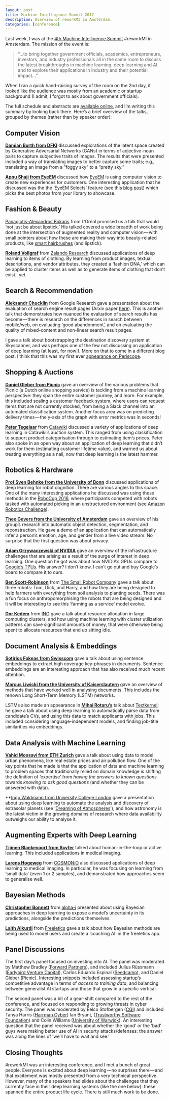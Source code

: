 ```yaml
---
layout: post
title: Machine Intelligence Summit 2017
description: Overview of reworkMI in Amsterdam.
categories: [conference]
---
```


Last week, I was at the [4th Machine Intelligence Summit](https://www.re-work.co/events/machine-intelligence-summit-amsterdam-2017) #reworkMI in Amsterdam. The mission of the event is:

> “…to bring together government officials, academics, entrepreneurs, investors, and industry professionals all in the same room to discuss the latest breakthroughs in machine learning, deep learning and AI and to explore their applications in industry and their potential impact…”

When I ran a quick hand-raising survey of the room on the 2nd day, it looked like the audience was mostly from an academic or startup background (I admit, I forgot to ask about government officials).

The full schedule and abstracts are [available online](https://www.re-work.co/events/machine-intelligence-summit-amsterdam-2017/schedule), and I’m writing this summary by looking back there. Here’s a brief overview of the talks, grouped by themes (rather than by speaker order):

## Computer Vision

**[Damian Borth from DFKI](http://www.dfki.uni-kl.de/~borth/)** discussed explorations of the latent space created by Generative Adversarial Networks (GANs) in terms of adjective-noun pairs to capture subjective traits of images. The results that were presented included a way of translating images to better capture some traits; e.g., translating an image from a “foggy sky” to a “pretty sky.”

**[Appu Shaji from EyeEM](https://www.eyeem.com/blog/meet-the-team-appu-shaji/)** discussed how [EyeEM](https://www.eyeem.com/) is using computer vision to create new experiences for customers. One interesting application that he discussed was the the ‘EyeEM Selects’ feature (see this [blog post](https://petapixel.com/2017/06/23/eyeem-selects-will-show-best-photos-phone/)) which picks the best photos from your library to showcase.

## Fashion & Beauty
[Panagiotis-Alexandros Bokaris](https://scholar.google.com/citations?user=o8jFbhIAAAAJ&amp;hl=en) from L’Oréal promised us a talk that would ‘not just be about lipstick.’ His talked covered a wide breadth of work being done at the intersection of augmented reality and computer vision — with small pointers about how these are making their way into beauty-related products, like [smart hairbrushes](http://www.loreal.com/media/press-releases/2017/jan/kerastase-and-withings-unveil-worlds-first-smart-hairbrush-at-ces-2017) (and lipstick).

**[Roland Vollgraf](https://research.zalando.com/welcome/team/roland-vollgraf/)** from [Zalando Research](https://research.zalando.com/) discussed applications of deep learning to items of clothing. By learning from product images, textual descriptions, and vendor attributes, they created a ‘fashion DNA,’ which can be applied to cluster items as well as to generate items of clothing that don’t exist.. yet.

## Search & Recommendation
**[Aleksandr Chucklin](https://scholar.google.com/citations?user=oCOhXmAAAAAJ)** from Google Research gave a presentation about the evaluation of search engine result pages (Arxiv paper [here](https://arxiv.org/abs/1609.00552)). This is another talk that demonstrates how nuanced the evaluation of search results has become — there is research on the differences in search between mobile/web, on evaluating ‘good abandonment’, and on evaluating the quality of mixed-content and non-linear search result pages.

I gave a talk about bootstrapping the destination discovery system at Skyscanner, and was perhaps one of the few not discussing an application of deep learning (at least, for now!). More on that to come in a different blog post. I think that this was my first ever [appearance on Periscope](https://twitter.com/teamrework/status/880006042985181185).

## Shopping & Auctions
**[Daniel Gleber from Picnic](https://www.picnic.nl/)** gave an overview of the various problems that Picnic (a Dutch online shopping service) is tackling from a machine learning perspective: they span the entire customer journey, and more. For example, this included scaling a customer feedback system, where users can request items that are not currently stocked, from being a Slack channel into an automated classification system. Another focus area was on predicting delivery times — the y-axis of the graph with error metrics was in seconds!

<blockquote class="twitter-tweet"><a href="https://twitter.com/gr33ndata/status/880389787810754560"></a></blockquote><script async src="https://platform.twitter.com/widgets.js" charset="utf-8"></script>

**[Peter Tegelaar](https://twitter.com/ptegelaar)** from [Catawiki](https://www.catawiki.com/) discussed a variety of applications of deep learning in Catawiki’s auction system. This ranged from using classification to support product categorisation through to estimating item’s prices. Peter also spoke in an open way about an application of deep learning that didn’t work for them (estimating customer lifetime value), and warned us about treating everything as a nail, now that deep learning is the latest hammer.

## Robotics & Hardware
**[Prof Sven Behnke from the University of Bonn](http://www.ais.uni-bonn.de/behnke/)** discussed applications of deep learning for robot cognition. There are various angles to this space. One of the many interesting applications he discussed was using these methods in the [RoboCup 2016](http://www.robocup2016.org/en/events/amazon-picking-challenge/), where participants competed with robots tasked with automated picking in an unstructured environment (see [Amazon Robotics Challenge](https://www.amazonrobotics.com/#/roboticschallenge)).

<blockquote class="twitter-tweet"><a href="https://twitter.com/im_td/status/880394505752588292"></a></blockquote><script async src="https://platform.twitter.com/widgets.js" charset="utf-8"></script>

**[Theo Gevers from the University of Amsterdam](https://staff.science.uva.nl/th.gevers/)** gave an overview of his group’s research into automatic object detection, segmentation, and reconstruction. He gave a demo of an application that can automatically infer a person’s emotion, age, and gender from a live video stream. No surprise that the first question was about privacy.

**[Adam Grzywaczewski of NVIDIA](https://www.crunchbase.com/person/adam-grzywaczewski)** gave an overview of the infrastructure challenges that are arising as a result of the surge of interest in deep learning. One question he got was about how NVIDIA’s GPUs compare to [Google’s TPUs](https://en.wikipedia.org/wiki/Tensor_processing_unit). His answer? I don’t know, I can’t go out and buy Google’s board to compare it to ours.

<blockquote class="twitter-tweet"><a href="https://twitter.com/maria_axente/status/880466809178259456"></a></blockquote><script async src="https://platform.twitter.com/widgets.js" charset="utf-8"></script>

**[Ben Scott-Robinson](http://cargocollective.com/benscottrobinson)** from [The Small Robot Company](https://www.smallrobotcompany.com/) gave a talk about three robots: Tom, Dick, and Harry, and how they are being designed to help farmers with everything from soil analysis to planting seeds. There was a fun focus on anthropomorphising the robots that are being designed and it will be interesting to see this ‘farming as a service’ model evolve.

**[Dor Kedem](https://nl.linkedin.com/in/kedemdor)** from [ING](https://www.ing.nl/particulier/index.html) gave a talk about resource allocation in large computing clusters, and how using machine learning with cluster utilization patterns can save significant amounts of money, that were otherwise being spent to allocate resources that end up sitting idle.

## Document Analysis & Embeddings
**[Sotirios Fokeas from Swisscom](https://ch.linkedin.com/in/sotirios-fokeas-2630a9a6)** gave a talk about using sentence embeddings to extract high coverage key-phrases in documents. Sentence embeddings are an interesting approach that has also received much recent attention.

**[Marcus Liwicki from the University of Kaiserslautern](http://blog.mindgarage.de/)** gave an overview of methods that have worked well in analysing documents. This includes the renown Long Short-Term Memory (LSTM) networks.

LSTMs also made an appearance in **[Mihai Rotaru’s](https://scholar.google.nl/citations?user=DkZNtf8AAAAJ&amp;hl=en)** talk about [Textkernel](https://www.textkernel.com/); he gave a talk about using deep learning to automatically parse data from candidate’s CVs, and using this data to match applicants with jobs. This included considering language-independent models, and finding job-title similarities via embeddings.

## Data Analysis with Machine Learning
**[Vahid Moosavi from ETH Zurich](https://vahidmoosavi.com/)** gave a talk about using data to model urban phenomena, like real estate prices and air pollution flow. One of the key points that he made is that the application of data and machine learning to problem spaces that traditionally relied on domain knowledge is shifting the definition of ‘expertise’ from _having the answers to known questions_ towards _knowing to ask good questions_ (and whether they can be answered with data).

**[Ingo Waldmann from University College London](http://zuserver2.star.ucl.ac.uk/~ingo/index.html) gave a presentation about using deep learning to automate the analysis and discovery of extrasolar planets (see ‘[Dreaming of Atmospheres](https://arxiv.org/abs/1511.08339)’), and how astronomy is the latest victim in the growing domains of research where data availability outweighs our ability to analyse it.

## Augmenting Experts with Deep Learning
**[Tijmen Blankevoort from Scyfer](http://scyfer.nl/team/tijmen-blankevoort/)** talked about human-in-the-loop or active learning. This included applications in medical imaging.

**[Larens Hogeweg](https://scholar.google.com/citations?user=hg2WQI8AAAAJ&amp;hl=en)** from [COSMONiO](http://www.cosmonio.com/) also discussed applications of deep learning to medical imaging. In particular, he was focusing on learning from ‘small data’ (even 1 or 2 samples), and demonstrated how approaches seem to generalise well.

## Bayesian Methods
**[Christopher Bonnett](https://twitter.com/cbonnett)** from [alpha-i](https://alpha-i.co/) presented about using Bayesian approaches in deep learning to expose a model’s uncertainty in its predictions, alongside the predictions themselves.

<blockquote class="twitter-tweet"><a href="https://twitter.com/ptegelaar/status/880400926225387521"></a></blockquote><script async src="https://platform.twitter.com/widgets.js" charset="utf-8"></script>

**[Laith Alkurdi](https://scholar.google.com/citations?user=nQ86angAAAAJ&amp;hl=en)** from [Freeletics](https://www.freeletics.com/en/) gave a talk about how Bayesian methods are being used to model users and create a ‘coaching AI’ in the freeletics app.

## Panel Discussions
The first day’s panel focused on investing into AI. The panel was moderated by Matthew Bradley ([Forward Partners](https://forwardpartners.com/team/)), and included Julius Rüssmann ([Earlybird Venture Capital](https://www.earlybird.com/)), Carlos Eduardo Espinal ([Seedcamp](http://seedcamp.com/team/carloseduardoespinal/)), and Daniel Gleber ([Picnic](https://www.picnic.nl/)). Interesting snippets included assessing startup’s competitive advantage in terms of _access to training data_, and balancing between generalist AI startups and those that grow in a specific vertical.

<blockquote class="twitter-tweet"><a href="https://twitter.com/HarrmanCyber/status/880070066401759233"></a></blockquote><script async src="https://platform.twitter.com/widgets.js" charset="utf-8"></script>

The second panel was a bit of a gear-shift compared to the rest of the conference, and focused on responding to growing threats in cyber security. The panel was moderated by Eelco Stofbergen ([CGI](https://www.cginederland.nl/expert/eelco-stofbergen)) and included Tanya Harris ([Harrman Cyber](https://www.harrmancyber.com/)) Ian Bryant, ([Trustworthy Software Foundation](http://tsfdn.org/)) and Colin Williams ([University of Warwick](https://www2.warwick.ac.uk/fac/sci/wmg/research/csc/people/cwilliams/)). An interesting question that the panel received was about whether the ‘good’ or the ‘bad’ guys were making better use of AI in securty attacks/defenses: the answer was along the lines of ‘we’ll have to wait and see.’

## Closing Thoughts
#reworkMI was an interesting conference, and I met a bunch of great people. Everyone is excited about deep learning — no surprises there — and that excitement was mostly presented from a very technical perspective. However, many of the speakers had slides about the challenges that they currently face in their deep learning systems (like the one below): these spanned the entire product life cycle. There is still much work to be done.

<blockquote class="twitter-tweet"><a href="https://twitter.com/neal_lathia/status/880355265861877761"></a></blockquote><script async src="https://platform.twitter.com/widgets.js" charset="utf-8"></script>